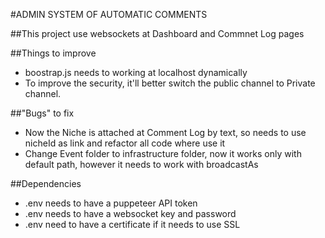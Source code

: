 #ADMIN SYSTEM OF AUTOMATIC COMMENTS

##This project use websockets at Dashboard and Commnet Log pages

##Things to improve
- boostrap.js needs to working at localhost dynamically
- To improve the security, it'll better switch the public channel to Private channel.

##"Bugs" to fix
- Now the Niche is attached at Comment Log by text, so needs to use nicheId as link and refactor all code where use it
- Change Event folder to infrastructure folder, now it works only with default path, however it needs to work with broadcastAs

##Dependencies
- .env needs to have a puppeteer API token
- .env needs to have a websocket key and password
- .env need to have a certificate if it needs to use SSL